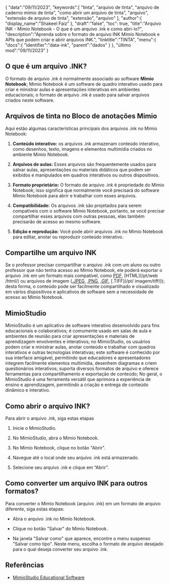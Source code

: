 {
"data":"09/11/2023",
   "keywords":[
"tinta",
"arquivo de tinta",
"arquivo de caderno mimio de tinta",
"como abrir um arquivo de tinta",
"arquivo",
"extensão de arquivo de tinta",
"extensão",
"arquivo"
],
   "author":{
"display_name":"Shakeel Faiz"
},
"draft":"false",
"toc": true,
"title":"Arquivo INK - Mimio Notebook - O que é um arquivo .ink e como abri-lo?",
   "description":"Aprenda sobre o formato de arquivo INK Mimio Notebook e APIs que podem criar e abrir arquivos INK.",
"linktitle":"TINTA",
   "menu":{
      "docs":{
         "identifier":"data-ink",
"parent":"dados"
}
},
"último mod":"09/11/2023"
}

## O que é um arquivo .INK?

O formato de arquivo .ink é normalmente associado ao software **Mimio Notebook**; Mimio Notebook é um software de quadro interativo usado para criar e ministrar aulas e apresentações interativas em ambientes educacionais; o formato de arquivo .ink é usado para salvar arquivos criados neste software.

## Arquivos de tinta no Bloco de anotações Mimio

Aqui estão algumas características principais dos arquivos .ink no Mimio Notebook:

1. **Conteúdo interativo:** os arquivos .ink armazenam conteúdo interativo, como desenhos, texto, imagens e elementos multimídia criados no ambiente Mimio Notebook.
    








2. **Arquivos de aulas:** Esses arquivos são frequentemente usados para salvar aulas, apresentações ou materiais didáticos que podem ser exibidos e manipulados em quadros interativos ou outros dispositivos.
    








3. **Formato proprietário:** O formato de arquivo .ink é propriedade do Mimio Notebook; isso significa que normalmente você precisará do software Mimio Notebook para abrir e trabalhar com esses arquivos.
    








4. **Compatibilidade:** Os arquivos .ink são projetados para serem compatíveis com o software Mimio Notebook, portanto, se você precisar compartilhar esses arquivos com outras pessoas, elas também precisarão de acesso ao mesmo software.
    








5. **Edição e reprodução:** Você pode abrir arquivos .ink no Mimio Notebook para editar, anotar ou reproduzir conteúdo interativo.

## Compartilhe um arquivo INK

Se o professor precisar compartilhar o arquivo .ink com um aluno ou outro professor que não tenha acesso ao Mimio Notebook, ele poderá exportar o arquivo .ink em um formato mais compatível, como [PDF](/pt/pdf/), [HTML](/pt/web /html/) ou arquivos de imagem ([.JPEG](/pt/image/jpeg/), [.PNG](/pt/image/png/), [.GIF](/pt/image/gif/), [.TIFF](/pt/ imagem/tiff/)); desta forma, o conteúdo pode ser facilmente compartilhado e visualizado em vários dispositivos e aplicativos de software sem a necessidade de acesso ao Mimio Notebook.

## MimioStudio

MimioStudio é um aplicativo de software interativo desenvolvido para fins educacionais e colaborativos; é comumente usado em salas de aula e ambientes de reunião para criar apresentações e materiais de aprendizagem envolventes e interativos; no MimioStudio, os usuários podem criar e ministrar aulas, anotar conteúdo e trabalhar com quadros interativos e outras tecnologias interativas; este software é conhecido por sua interface amigável, permitindo que educadores e apresentadores integrem facilmente elementos multimídia, desenhem diagramas e criem questionários interativos; suporta diversos formatos de arquivo e oferece ferramentas para compartilhamento e exportação de conteúdo; No geral, o MimioStudio é uma ferramenta versátil que aprimora a experiência de ensino e aprendizagem, permitindo a criação e entrega de conteúdo dinâmico e interativo.

## Como abrir o arquivo INK?

Para abrir o arquivo .ink, siga estas etapas

1. Inicie o MimioStudio.
    








2. No MimioStudio, abra o Mimio Notebook.
    








3. No Mimio Notebook, clique no botão "Abrir".
    








4. Navegue até o local onde seu arquivo .ink está armazenado.
    








5. Selecione seu arquivo .ink e clique em “Abrir”.

## Como converter um arquivo INK para outros formatos?

Para converter o Mimio Notebook (arquivo .ink) em um formato de arquivo diferente, siga estas etapas:

- Abra o arquivo .ink no Mimio Notebook.

- Clique no botão "Salvar" do Mimio Notebook.

- Na janela "Salvar como" que aparece, encontre o menu suspenso "Salvar como tipo". Neste menu, escolha o formato de arquivo desejado para o qual deseja converter seu arquivo .ink.

## Referências
* [MimioStudio Educational Software](https://boxlight.com/products/apps-for-the-classroom/mimiostudio-educational-software)
